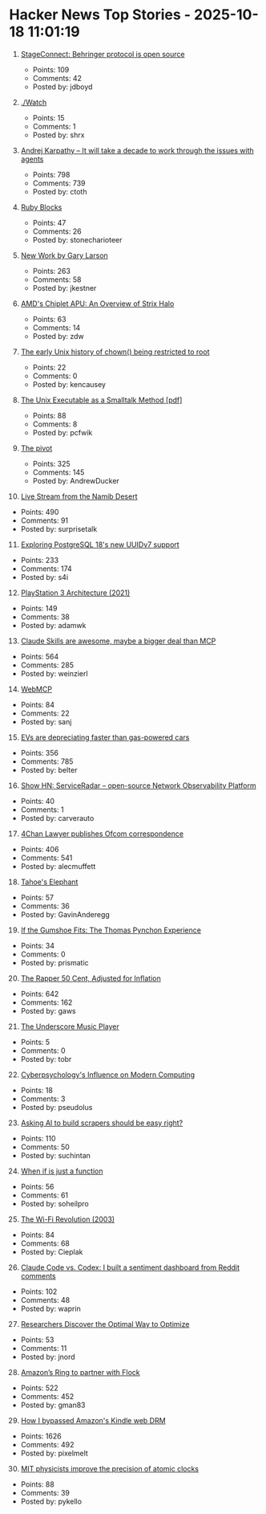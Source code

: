 # Hacker News Top Stories - 2025-10-18 11:01:19

1. [StageConnect: Behringer protocol is open source](https://github.com/OpenMixerProject/StageConnect)
   - Points: 109
   - Comments: 42
   - Posted by: jdboyd

2. [./Watch](https://dotslashwatch.com/)
   - Points: 15
   - Comments: 1
   - Posted by: shrx

3. [Andrej Karpathy – It will take a decade to work through the issues with agents](https://www.dwarkesh.com/p/andrej-karpathy)
   - Points: 798
   - Comments: 739
   - Posted by: ctoth

4. [Ruby Blocks](https://tech.stonecharioteer.com/posts/2025/ruby-blocks/)
   - Points: 47
   - Comments: 26
   - Posted by: stonecharioteer

5. [New Work by Gary Larson](https://www.thefarside.com/new-stuff)
   - Points: 263
   - Comments: 58
   - Posted by: jkestner

6. [AMD's Chiplet APU: An Overview of Strix Halo](https://chipsandcheese.com/p/amds-chiplet-apu-an-overview-of-strix)
   - Points: 63
   - Comments: 14
   - Posted by: zdw

7. [The early Unix history of chown() being restricted to root](https://utcc.utoronto.ca/~cks/space/blog/unix/ChownRestrictionEarlyHistory)
   - Points: 22
   - Comments: 0
   - Posted by: kencausey

8. [The Unix Executable as a Smalltalk Method [pdf]](https://programmingmadecomplicated.wordpress.com/wp-content/uploads/2025/10/onward25-jakubovic.pdf)
   - Points: 88
   - Comments: 8
   - Posted by: pcfwik

9. [The pivot](https://www.antipope.org/charlie/blog-static/2025/10/the-pivot-1.html)
   - Points: 325
   - Comments: 145
   - Posted by: AndrewDucker

10. [Live Stream from the Namib Desert](https://bookofjoe2.blogspot.com/2025/10/live-stream-from-namib-desert.html)
   - Points: 490
   - Comments: 91
   - Posted by: surprisetalk

11. [Exploring PostgreSQL 18's new UUIDv7 support](https://aiven.io/blog/exploring-postgresql-18-new-uuidv7-support)
   - Points: 233
   - Comments: 174
   - Posted by: s4i

12. [PlayStation 3 Architecture (2021)](https://www.copetti.org/writings/consoles/playstation-3)
   - Points: 149
   - Comments: 38
   - Posted by: adamwk

13. [Claude Skills are awesome, maybe a bigger deal than MCP](https://simonwillison.net/2025/Oct/16/claude-skills/)
   - Points: 564
   - Comments: 285
   - Posted by: weinzierl

14. [WebMCP](https://github.com/jasonjmcghee/WebMCP)
   - Points: 84
   - Comments: 22
   - Posted by: sanj

15. [EVs are depreciating faster than gas-powered cars](https://restofworld.org/2025/ev-depreciation-blusmart-collapse/)
   - Points: 356
   - Comments: 785
   - Posted by: belter

16. [Show HN: ServiceRadar – open-source Network Observability Platform](https://github.com/carverauto/serviceradar)
   - Points: 40
   - Comments: 1
   - Posted by: carverauto

17. [4Chan Lawyer publishes Ofcom correspondence](https://alecmuffett.com/article/117792)
   - Points: 406
   - Comments: 541
   - Posted by: alecmuffett

18. [Tahoe's Elephant](https://eclecticlight.co/2025/10/12/last-week-on-my-mac-tahoes-elephant/)
   - Points: 57
   - Comments: 36
   - Posted by: GavinAnderegg

19. [If the Gumshoe Fits: The Thomas Pynchon Experience](https://www.bookforum.com/print/3202/if-the-gumshoe-fits-62416)
   - Points: 34
   - Comments: 0
   - Posted by: prismatic

20. [The Rapper 50 Cent, Adjusted for Inflation](https://50centadjustedforinflation.com/)
   - Points: 642
   - Comments: 162
   - Posted by: gaws

21. [The Underscore Music Player](https://kottke.org/25/10/the-underscore-music-player)
   - Points: 5
   - Comments: 0
   - Posted by: tobr

22. [Cyberpsychology's Influence on Modern Computing](https://cacm.acm.org/research/cyberpsychologys-influence-on-modern-computing/)
   - Points: 18
   - Comments: 3
   - Posted by: pseudolus

23. [Asking AI to build scrapers should be easy right?](https://www.skyvern.com/blog/asking-ai-to-build-scrapers-should-be-easy-right/)
   - Points: 110
   - Comments: 50
   - Posted by: suchintan

24. [When if is just a function](https://ryelang.org/blog/posts/if-as-function-blogpost-working-on-it_ver1/)
   - Points: 56
   - Comments: 61
   - Posted by: soheilpro

25. [The Wi-Fi Revolution (2003)](https://www.wired.com/2003/05/wifirevolution/)
   - Points: 84
   - Comments: 68
   - Posted by: Cieplak

26. [Claude Code vs. Codex: I built a sentiment dashboard from Reddit comments](https://www.aiengineering.report/p/claude-code-vs-codex-sentiment-analysis-reddit)
   - Points: 102
   - Comments: 48
   - Posted by: waprin

27. [Researchers Discover the Optimal Way to Optimize](https://www.quantamagazine.org/researchers-discover-the-optimal-way-to-optimize-20251013/)
   - Points: 53
   - Comments: 11
   - Posted by: jnord

28. [Amazon’s Ring to partner with Flock](https://techcrunch.com/2025/10/16/amazons-ring-to-partner-with-flock-a-network-of-ai-cameras-used-by-ice-feds-and-police/)
   - Points: 522
   - Comments: 452
   - Posted by: gman83

29. [How I bypassed Amazon's Kindle web DRM](https://blog.pixelmelt.dev/kindle-web-drm/)
   - Points: 1626
   - Comments: 492
   - Posted by: pixelmelt

30. [MIT physicists improve the precision of atomic clocks](https://news.mit.edu/2025/mit-physicists-improve-atomic-clocks-precision-1008)
   - Points: 88
   - Comments: 39
   - Posted by: pykello

